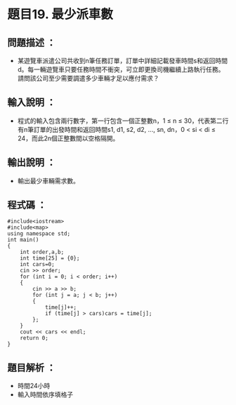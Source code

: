 # 題目19. 最少派車數

## 問題描述 ：

* 某遊覽車派遣公司共收到n筆任務訂單，訂單中詳細記載發車時間s和返回時間d。每一輛遊覽車只要任務時間不衝突，可立即更換司機繼續上路執行任務。請問該公司至少需要調遣多少車輛才足以應付需求？

## 輸入說明 ：

* 程式的輸入包含兩行數字，第一行包含一個正整數n，1 ≤ n ≤ 30，代表第二行有n筆訂單的出發時間和返回時間s1, d1, s2, d2, ..., sn, dn，0 < si < di ≤ 24，而此2n個正整數間以空格隔開。

## 輸出說明 ：

* 輸出最少車輛需求數。

## 程式碼 ：

    #include<iostream>    
    #include<map>    
    using namespace std;    
    int main()    
    {    
        int order,a,b;    
        int time[25] = {0};    
        int cars=0;    
        cin >> order;    
        for (int i = 0; i < order; i++) 
	    {
            cin >> a >> b;    
            for (int j = a; j < b; j++) 
		    {    
                time[j]++;    
                if (time[j] > cars)cars = time[j];    
            };    
        }    
        cout << cars << endl;    
        return 0;    
    }  

## 題目解析 ：

*  時間24小時  
*  輸入時間依序填格子 

